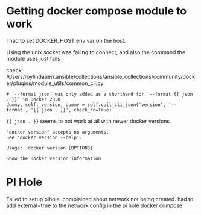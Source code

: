 # Getting docker compose module to work

I had to set DOCKER_HOST env var on the host. 

Using the unix socket was failing to connect, and also the command the module uses just fails

check /Users/roylindauer/.ansible/collections/ansible_collections/community/docker/plugins/module_utils/common_cli.py

```
# `--format json` was only added as a shorthand for `--format {{ json . }}` in Docker 23.0
dummy, self._version, dummy = self.call_cli_json('version', '--format', '{{ json . }}', check_rc=True)
```

`{{ json . }}` seems to not work at all with newer docker versions. 


```
"docker version" accepts no arguments.
See 'docker version --help'.

Usage:  docker version [OPTIONS]

Show the Docker version information
```

# PI Hole

Failed to setup pihole. complained about network not being created. had to add external=true to the network config in the pi hole docker compose

